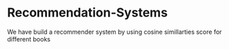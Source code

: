 # Recommendation-Systems
We have build a recommender system by using cosine simillarties score for different books
